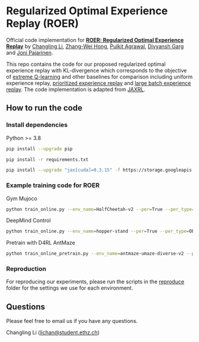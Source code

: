 # Regularized Optimal Experience Replay (ROER)

Official code implementation for **[ROER: Regularized Optimal Experience Replay](https://arxiv.org/abs/2407.03995)** by [Changling Li](https://scholar.google.com/citations?user=jgJvfvMAAAAJ&hl=en), [Zhang-Wei Hong](https://williamd4112.github.io/), [Pulkit Agrawal](https://people.csail.mit.edu/pulkitag/), [Divyansh Garg](https://divyanshgarg.com/) and [Joni Pajarinen](https://scholar.google.com/citations?user=-2fJStwAAAAJ&hl=en).

This repo contains the code for our proposed regularized optimal experience replay with KL-divergence which corresponds to the objective of [extreme Q-learning](https://arxiv.org/abs/2301.02328) and other baselines for comparison including uniform experience replay, [prioritized experience replay](https://arxiv.org/abs/2007.06049) and [large batch experience replay](https://arxiv.org/abs/2110.01528). The code implementation is adapted from [JAXRL](https://github.com/ikostrikov/jaxrl?tab=readme-ov-file).


## How to run the code

### Install dependencies
Python >= 3.8

```bash
pip install --upgrade pip

pip install -r requirements.txt

pip install --upgrade "jax[cuda]=0.3.15" -f https://storage.googleapis.com/jax-releases/jax_releases.html
```

### Example training code for ROER

Gym Mujoco
```bash
python train_online.py --env_name=HalfCheetah-v2 --per=True --per_type=OER --min_clip=10 --max_clip=50 --gumbel_max_clip=7 --temp=4
```

DeepMind Control
```bash
python train_online.py --env_name=hopper-stand --per=True --per_type=OER --min_clip=1 --max_clip=100 --gumbel_max_clip=7 --temp=1
```

Pretrain with D4RL AntMaze
```bash
python train_online_pretrain.py --env_name=antmaze-umaze-diverse-v2 --per=True --per_type=OER --gumbel_max_clip=7 --temp=0.4 --max_clip=50 --min_clip=1 --max_steps=2000000
```

### Reproduction

For reproducing our experiments, please run the scripts in the [reproduce](reproduce) folder for the settings we use for each environment.

## Questions
Please feel free to email us if you have any questions. 

Changling Li ([lichan@student.ethz.ch](mailto:lichan@student.ethz.ch?subject=[GitHub]%ROER))
